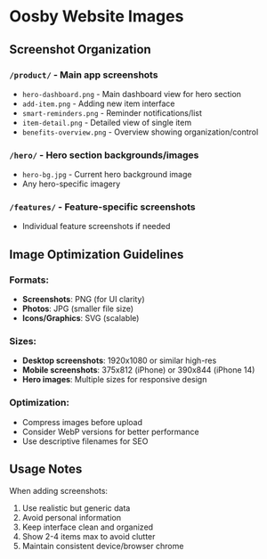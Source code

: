 # Oosby Website Images

## Screenshot Organization

### `/product/` - Main app screenshots
- `hero-dashboard.png` - Main dashboard view for hero section
- `add-item.png` - Adding new item interface  
- `smart-reminders.png` - Reminder notifications/list
- `item-detail.png` - Detailed view of single item
- `benefits-overview.png` - Overview showing organization/control

### `/hero/` - Hero section backgrounds/images
- `hero-bg.jpg` - Current hero background image
- Any hero-specific imagery

### `/features/` - Feature-specific screenshots
- Individual feature screenshots if needed

## Image Optimization Guidelines

### Formats:
- **Screenshots**: PNG (for UI clarity)
- **Photos**: JPG (smaller file size)
- **Icons/Graphics**: SVG (scalable)

### Sizes:
- **Desktop screenshots**: 1920x1080 or similar high-res
- **Mobile screenshots**: 375x812 (iPhone) or 390x844 (iPhone 14)
- **Hero images**: Multiple sizes for responsive design

### Optimization:
- Compress images before upload
- Consider WebP versions for better performance
- Use descriptive filenames for SEO

## Usage Notes

When adding screenshots:
1. Use realistic but generic data
2. Avoid personal information
3. Keep interface clean and organized
4. Show 2-4 items max to avoid clutter
5. Maintain consistent device/browser chrome